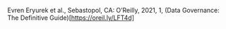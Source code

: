 Evren Eryurek et al., Sebastopol, CA: O’Reilly, 2021, 1,
(Data Governance: The Definitive Guide)[https://oreil.ly/LFT4d]
